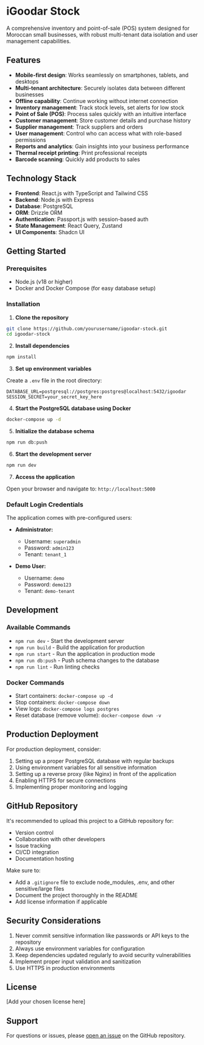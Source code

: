 # iGoodar Stock

A comprehensive inventory and point-of-sale (POS) system designed for Moroccan small businesses, with robust multi-tenant data isolation and user management capabilities.

## Features

- **Mobile-first design**: Works seamlessly on smartphones, tablets, and desktops
- **Multi-tenant architecture**: Securely isolates data between different businesses
- **Offline capability**: Continue working without internet connection
- **Inventory management**: Track stock levels, set alerts for low stock
- **Point of Sale (POS)**: Process sales quickly with an intuitive interface
- **Customer management**: Store customer details and purchase history
- **Supplier management**: Track suppliers and orders
- **User management**: Control who can access what with role-based permissions
- **Reports and analytics**: Gain insights into your business performance
- **Thermal receipt printing**: Print professional receipts
- **Barcode scanning**: Quickly add products to sales

## Technology Stack

- **Frontend**: React.js with TypeScript and Tailwind CSS
- **Backend**: Node.js with Express
- **Database**: PostgreSQL
- **ORM**: Drizzle ORM
- **Authentication**: Passport.js with session-based auth
- **State Management**: React Query, Zustand
- **UI Components**: Shadcn UI

## Getting Started

### Prerequisites

- Node.js (v18 or higher)
- Docker and Docker Compose (for easy database setup)

### Installation

1. **Clone the repository**

```bash
git clone https://github.com/yourusername/igoodar-stock.git
cd igoodar-stock
```

2. **Install dependencies**

```bash
npm install
```

3. **Set up environment variables**

Create a `.env` file in the root directory:

```
DATABASE_URL=postgresql://postgres:postgres@localhost:5432/igoodar
SESSION_SECRET=your_secret_key_here
```

4. **Start the PostgreSQL database using Docker**

```bash
docker-compose up -d
```

5. **Initialize the database schema**

```bash
npm run db:push
```

6. **Start the development server**

```bash
npm run dev
```

7. **Access the application**

Open your browser and navigate to: `http://localhost:5000`

### Default Login Credentials

The application comes with pre-configured users:

- **Administrator:**
  - Username: `superadmin`
  - Password: `admin123`
  - Tenant: `tenant_1`

- **Demo User:**
  - Username: `demo`
  - Password: `demo123`
  - Tenant: `demo-tenant`

## Development

### Available Commands

- `npm run dev` - Start the development server
- `npm run build` - Build the application for production
- `npm run start` - Run the application in production mode
- `npm run db:push` - Push schema changes to the database
- `npm run lint` - Run linting checks

### Docker Commands

- Start containers: `docker-compose up -d`
- Stop containers: `docker-compose down`
- View logs: `docker-compose logs postgres`
- Reset database (remove volume): `docker-compose down -v`

## Production Deployment

For production deployment, consider:

1. Setting up a proper PostgreSQL database with regular backups
2. Using environment variables for all sensitive information
3. Setting up a reverse proxy (like Nginx) in front of the application
4. Enabling HTTPS for secure connections
5. Implementing proper monitoring and logging

## GitHub Repository

It's recommended to upload this project to a GitHub repository for:

- Version control
- Collaboration with other developers
- Issue tracking
- CI/CD integration
- Documentation hosting

Make sure to:
- Add a `.gitignore` file to exclude node_modules, .env, and other sensitive/large files
- Document the project thoroughly in the README
- Add license information if applicable

## Security Considerations

1. Never commit sensitive information like passwords or API keys to the repository
2. Always use environment variables for configuration
3. Keep dependencies updated regularly to avoid security vulnerabilities
4. Implement proper input validation and sanitization
5. Use HTTPS in production environments

## License

[Add your chosen license here]

## Support

For questions or issues, please [open an issue](https://github.com/yourusername/igoodar-stock/issues) on the GitHub repository.